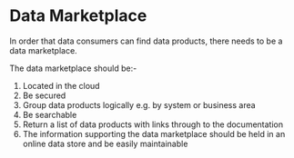 # Data Marketplace

In order that data consumers can find data products, there needs to be a data marketplace. 

The data marketplace should be:-

1. Located in the cloud
2. Be secured
3. Group data products logically e.g. by system or business area 
4. Be searchable
5. Return a list of data products with links through to the documentation
6. The information supporting the data marketplace should be held in an online data store and be easily maintainable

